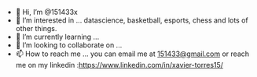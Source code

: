 - 👋 Hi, I’m @151433x
- 👀 I’m interested in ... datascience, basketball, esports, chess and lots of other things.
- 🌱 I’m currently learning ...
- 💞️ I’m looking to collaborate on ...
- 📫 How to reach me ... you can email me at 151433@gmail.com or reach me on my linkedin :https://www.linkedin.com/in/xavier-torres15/

<!---
151433x/151433x is a ✨ special ✨ repository because its `README.md` (this file) appears on your GitHub profile.
You can click the Preview link to take a look at your changes.
--->
